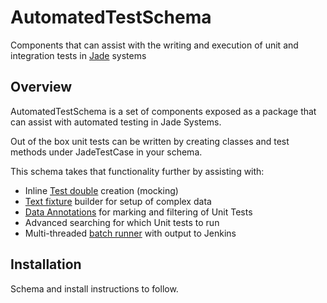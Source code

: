 # AutomatedTestSchema
Components that can assist with the writing and execution of unit and integration tests in [Jade](https://www.jadeworld.com) systems

## Overview
AutomatedTestSchema is a set of components exposed as a package that can assist with automated testing in Jade Systems.

Out of the box unit tests can be written by creating classes and test methods under JadeTestCase in your schema. 

This schema takes that functionality further by assisting with:
- Inline [Test double](https://github.com/jadelab/AutomatedTestSchema/wiki/Test-Doubles) creation (mocking)
- [Text fixture](https://github.com/jadelab/AutomatedTestSchema/wiki/Test-Fixtures) builder for setup of complex data
- [Data Annotations](https://github.com/jadelab/AutomatedTestSchema/wiki/Annotating-Tests) for marking and filtering of Unit Tests
- Advanced searching for which Unit tests to run
- Multi-threaded [batch runner](https://github.com/jadelab/AutomatedTestSchema/wiki/Batch-Runner) with output to Jenkins

## Installation
Schema and install instructions to follow.
